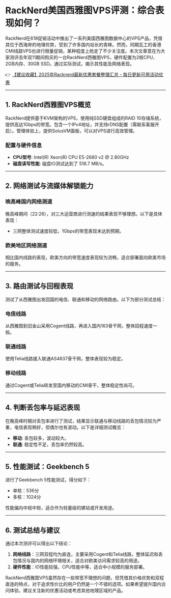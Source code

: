 # RackNerd美国西雅图VPS评测：综合表现如何？

RackNerd在618促销活动中推出了一系列美国西雅图数据中心的VPS产品，凭借其位于西海岸的地理优势，受到了许多国内站长的青睐。然而，同期瓦工的香港CMI线路VPS也进行限量促销，某种程度上抢走了不少关注度。本次文章意在为大家测评去年双11期间购买的一台RackNerd西雅图VPS，硬件配置为2核CPU、2GB内存、30GB SSD。通过实际测试，揭示其性能及网络表现。

👉 [【建议收藏】2025年Racknerd最新优惠套餐整理汇总 - 每日更新可用活动优惠](https://bit.ly/Rack_Nerd)

---

## 1. RackNerd西雅图VPS概览

RackNerd提供基于KVM架构的VPS，使用纯SSD硬盘组成的RAID 10存储系统，提供高达1Gbps的带宽。包含一个IPv4地址，并支持rDNS配置（需联系客服开启）。管理体验上，提供SolusVM面板，可以对VPS进行高效管理。

### 配置与硬件信息
- **CPU型号**: Intel(R) Xeon(R) CPU E5-2680 v2 @ 2.80GHz  
- **磁盘读写性能**: 磁盘IO测试达到了 518.7 MB/s。

---

## 2. 网络测试与流媒体解锁能力

### 晚高峰国内网络测速
晚高峰期间（22:26），对三大运营商进行测速的结果表现不够理想。以下是具体表现：
- 三网整体测试速度较低，1Gbps的带宽表现未达到预期。

### 欧美地区网络测速
相比国内线路的表现，欧美方向的带宽速度表现较为流畅，适合部署面向欧美市场的服务。

---

## 3. 路由测试与回程表现

测试了从西雅图出发回国的电信、联通和移动的网络路由。以下为部分测试总结：

### 电信线路
从西雅图到旧金山采用Cogent线路，再进入国内163骨干网，整体回程速度一般。

### 联通线路
使用Telia线路接入联通AS4837骨干网，整体表现较为稳定。

### 移动线路
通过Cogent或Telia转发至国内移动的CMI骨干，整体稳定性尚可。

---

## 4. 判断丢包率与延迟表现

在晚高峰时期对丢包率进行了测试，结果显示联通与移动线路的丢包情况较为严重，电信表现稍好，但偶尔也有波动。以下是详细测试概览：
- **移动**: 丢包较多，波动较大。
- **联通**: 稳定性不足，丢包率仍然较高。

---

## 5. 性能测试：Geekbench 5

进行了Geekbench 5性能测试，得分如下：
- 单核：536分  
- 多核：1024分  

性能偏向中规中矩，适合作为轻量级的建站或开发用途。

---

## 6. 测试总结与建议

通过本次测评可以得出以下结论：
1. **网络线路**：三网双程均为直连，主要采用Cogent和Telia线路，整体延迟和丢包情况与国内的网络环境相关，适合对欧美访问需求较高的用途。
2. **硬件性能**：IO性能较强，CPU性能中等，适合中小规模的服务部署。

RackNerd西雅图VPS虽然存在一些带宽不理想的问题，但凭借其价格优势和双程直连的特点，对于追求性价比的用户仍然是一个不错的选项。如果希望提升国内访问体验，建议关注新的优惠活动或考虑其他地理区域的产品。